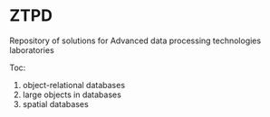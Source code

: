 # ZTPD

Repository of solutions for Advanced data processing technologies laboratories

Toc:
1. object-relational databases
2. large objects in databases
3. spatial databases
